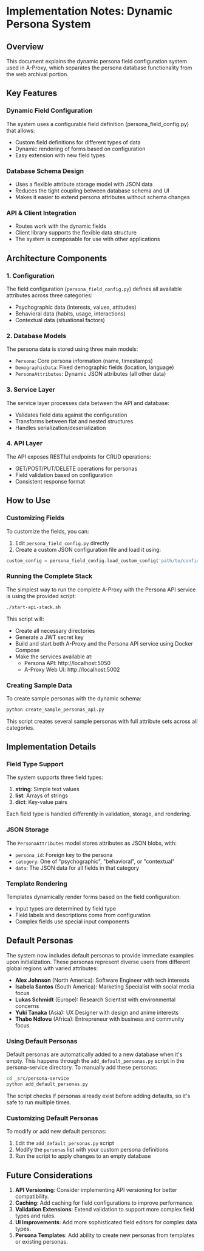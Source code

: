 # Implementation Notes: Dynamic Persona System

## Overview

This document explains the dynamic persona field configuration system used in A-Proxy, which separates the persona database functionality from the web archival portion.

## Key Features

### Dynamic Field Configuration

The system uses a configurable field definition (persona_field_config.py) that allows:
- Custom field definitions for different types of data
- Dynamic rendering of forms based on configuration
- Easy extension with new field types

### Database Schema Design

- Uses a flexible attribute storage model with JSON data
- Reduces the tight coupling between database schema and UI
- Makes it easier to extend persona attributes without schema changes

### API & Client Integration

- Routes work with the dynamic fields
- Client library supports the flexible data structure
- The system is composable for use with other applications

## Architecture Components

### 1. Configuration

The field configuration (`persona_field_config.py`) defines all available attributes across three categories:
- Psychographic data (interests, values, attitudes)
- Behavioral data (habits, usage, interactions)
- Contextual data (situational factors)

### 2. Database Models

The persona data is stored using three main models:
- `Persona`: Core persona information (name, timestamps)
- `DemographicData`: Fixed demographic fields (location, language)
- `PersonaAttributes`: Dynamic JSON attributes (all other data)

### 3. Service Layer

The service layer processes data between the API and database:
- Validates field data against the configuration
- Transforms between flat and nested structures
- Handles serialization/deserialization

### 4. API Layer

The API exposes RESTful endpoints for CRUD operations:
- GET/POST/PUT/DELETE operations for personas
- Field validation based on configuration
- Consistent response format

## How to Use

### Customizing Fields

To customize the fields, you can:

1. Edit `persona_field_config.py` directly
2. Create a custom JSON configuration file and load it using:

```python
custom_config = persona_field_config.load_custom_config('path/to/config.json')
```

### Running the Complete Stack

The simplest way to run the complete A-Proxy with the Persona API service is using the provided script:

```bash
./start-api-stack.sh
```

This script will:
- Create all necessary directories
- Generate a JWT secret key
- Build and start both A-Proxy and the Persona API service using Docker Compose
- Make the services available at:
  - Persona API: http://localhost:5050
  - A-Proxy Web UI: http://localhost:5002

### Creating Sample Data

To create sample personas with the dynamic schema:

```bash
python create_sample_personas_api.py
```

This script creates several sample personas with full attribute sets across all categories.

## Implementation Details

### Field Type Support

The system supports three field types:
1. **string**: Simple text values
2. **list**: Arrays of strings
3. **dict**: Key-value pairs

Each field type is handled differently in validation, storage, and rendering.

### JSON Storage

The `PersonaAttributes` model stores attributes as JSON blobs, with:
- `persona_id`: Foreign key to the persona
- `category`: One of "psychographic", "behavioral", or "contextual"
- `data`: The JSON data for all fields in that category

### Template Rendering

Templates dynamically render forms based on the field configuration:
- Input types are determined by field type
- Field labels and descriptions come from configuration
- Complex fields use special input components

## Default Personas

The system now includes default personas to provide immediate examples upon initialization. These personas represent diverse users from different global regions with varied attributes:

- **Alex Johnson** (North America): Software Engineer with tech interests
- **Isabela Santos** (South America): Marketing Specialist with social media focus
- **Lukas Schmidt** (Europe): Research Scientist with environmental concerns
- **Yuki Tanaka** (Asia): UX Designer with design and anime interests
- **Thabo Ndlovu** (Africa): Entrepreneur with business and community focus

### Using Default Personas

Default personas are automatically added to a new database when it's empty. This happens through the `add_default_personas.py` script in the persona-service directory. To manually add these personas:

```bash
cd _src/persona-service
python add_default_personas.py
```

The script checks if personas already exist before adding defaults, so it's safe to run multiple times.

### Customizing Default Personas

To modify or add new default personas:

1. Edit the `add_default_personas.py` script
2. Modify the `personas` list with your custom persona definitions
3. Run the script to apply changes to an empty database

## Future Considerations

1. **API Versioning**: Consider implementing API versioning for better compatibility.
2. **Caching**: Add caching for field configurations to improve performance.
3. **Validation Extensions**: Extend validation to support more complex field types and rules.
4. **UI Improvements**: Add more sophisticated field editors for complex data types.
5. **Persona Templates**: Add ability to create new personas from templates or existing personas.
